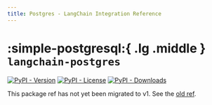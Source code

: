 ```yaml
---
title: Postgres - LangChain Integration Reference
---
```


# :simple-postgresql:{ .lg .middle } `langchain-postgres`

[![PyPI - Version](https://img.shields.io/pypi/v/langchain-postgres?label=%20)](https://pypi.org/project/langchain-postgres/#history)
[![PyPI - License](https://img.shields.io/pypi/l/langchain-postgres)](https://opensource.org/licenses/MIT)
[![PyPI - Downloads](https://img.shields.io/pepy/dt/langchain-postgres)](https://pypistats.org/packages/langchain-postgres)

This package ref has not yet been migrated to v1. See the [old ref](https://python.langchain.com/api_reference/postgres/index.html).

